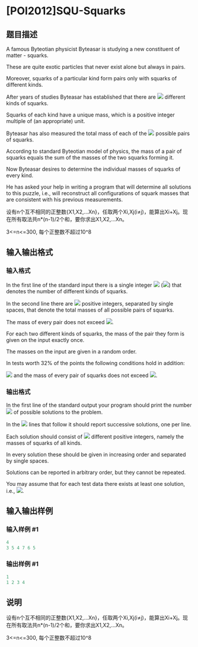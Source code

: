 # [POI2012]SQU-Squarks

## 题目描述

A famous Byteotian physicist Byteasar is studying a new constituent of matter - squarks.

These are quite exotic particles that never exist alone but always in pairs.

Moreover, squarks of a particular kind form pairs only with squarks of different kinds.

After years of studies Byteasar has established that there are ![](http://main.edu.pl/images/OI19/squ-en-tex.1.png) different kinds of squarks.

Squarks of each kind have a unique mass, which is a positive integer multiple of (an appropriate) unit.

Byteasar has also measured the total mass of each of the ![](http://main.edu.pl/images/OI19/squ-en-tex.2.png) possible pairs of squarks.

According to standard Byteotian model of physics, the mass of a pair of squarks equals the sum of the masses of the two squarks forming it.

Now Byteasar desires to determine the individual masses of squarks of every kind.

He has asked your help in writing a program that will determine all solutions to this puzzle, i.e., will reconstruct all configurations of squark masses that are consistent with his previous measurements.

设有n个互不相同的正整数{X1,X2,…Xn}，任取两个Xi,Xj(i≠j)，能算出Xi+Xj。现在所有取法共n\*(n-1)/2个和，要你求出X1,X2,…Xn。

3<=n<=300, 每个正整数不超过10^8

## 输入输出格式

### 输入格式

In the first line of the standard input there is a single integer ![](http://main.edu.pl/images/OI19/squ-en-tex.3.png) (![](http://main.edu.pl/images/OI19/squ-en-tex.4.png)) that denotes the number of different kinds of squarks.

In the second line there are ![](http://main.edu.pl/images/OI19/squ-en-tex.5.png) positive integers, separated by single spaces, that denote the total masses of all possible pairs of squarks.

The mass of every pair does not exceed ![](http://main.edu.pl/images/OI19/squ-en-tex.6.png).

For each two different kinds of squarks, the mass of the pair they form is given on the input exactly once.

The masses on the input are given in a random order.

In tests worth 32% of the points the following conditions hold in addition:

![](http://main.edu.pl/images/OI19/squ-en-tex.7.png) and the mass of every pair of squarks does not exceed ![](http://main.edu.pl/images/OI19/squ-en-tex.8.png).

### 输出格式

In the first line of the standard output your program should print the number ![](http://main.edu.pl/images/OI19/squ-en-tex.9.png) of possible solutions to the problem.

In the ![](http://main.edu.pl/images/OI19/squ-en-tex.10.png) lines that follow it should report successive solutions, one per line.

Each solution should consist of ![](http://main.edu.pl/images/OI19/squ-en-tex.11.png) different positive integers, namely the masses of squarks of all kinds.

In every solution these should be given in increasing order and separated by single spaces.

Solutions can be reported in arbitrary order, but they cannot be repeated.

You may assume that for each test data there exists at least one solution, i.e., ![](http://main.edu.pl/images/OI19/squ-en-tex.12.png).

## 输入输出样例

### 输入样例 #1

```cpp
4
3 5 4 7 6 5
```


### 输出样例 #1

```cpp
1
1 2 3 4
```


## 说明

设有n个互不相同的正整数{X1,X2,…Xn}，任取两个Xi,Xj(i≠j)，能算出Xi+Xj。现在所有取法共n\*(n-1)/2个和，要你求出X1,X2,…Xn。

3<=n<=300, 每个正整数不超过10^8

